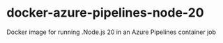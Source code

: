 # docker-azure-pipelines-node-20
Docker image for running .Node.js 20 in an Azure Pipelines container job
